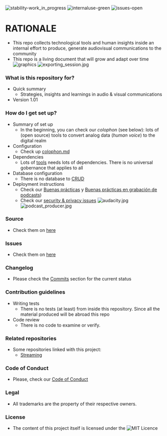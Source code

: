 ![stability-work_in_progress](https://bitbucket.org/repo/ekyaeEE/images/477405737-stability_work_in_progress.png)
![internaluse-green](https://bitbucket.org/repo/ekyaeEE/images/3847436881-internal_use_stable.png)
![issues-open](https://bitbucket.org/repo/ekyaeEE/images/2944199103-issues_open.png)

# RATIONALE #
* This repo collects technological tools and human insights inside an internal effort to produce, generate audiovisual communications to the community
* This repo is a living document that will grow and adapt over time
![graphics](https://bitbucket.org/repo/48bkkAE/images/3536431956-sound_editor.jpg)
![exporting_session.jpg](https://bitbucket.org/repo/48bkkAE/images/1980281232-export_waves.jpg)

### What is this repository for? ###

* Quick summary
    - Strategies, insights and learnings in audio & visual communications
* Version 1.01

### How do I get set up? ###

* Summary of set up
    - In the beginning, you can check our _colophon_ (see below): lots of (open source) tools to convert analog data (_human voice_) to the digital realm
* Configuration
    - Check up [colophon.md](Colophon.md)
* Dependencies
    -  Lots of [tools](Colophon.md) needs lots of dependencies. There is no universal gobernance that applies to all
* Database configuration
    - There is no database to [CRUD](https://en.wikipedia.org/wiki/Create,_read,_update_and_delete)
* Deployment instructions
    - Check our [Buenas prácticas](Buenas_practicas.md) y [Buenas prácticas en grabación de podcasts]([Buenas_practicas_grabacion_podcast.md))
    - Check our [security & privacy issues](security_privacy_issues.md)
![audacity.jpg](https://bitbucket.org/repo/48bkkAE/images/1684545415-1801032688-cartoon.jpg)
![podcast_producer.jpg](https://bitbucket.org/repo/48bkkAE/images/2429225702-gis.jpg)

### Source ###

* Check them on [here](https://bitbucket.org/imhicihu/auvisual/src)

### Issues ###

* Check them on [here](https://bitbucket.org/imhicihu/auvisual/issues)

### Changelog ###

* Please check the [Commits](https://bitbucket.org/imhicihu/auvisual/commits/) section for the current status

### Contribution guidelines ###

* Writing tests
    - There is no tests (at least) from inside this repository. Since all the material produced will be abroad this repo
* Code review
    - There is no code to examine or verify.

### Related repositories ###

* Some repositories linked with this project:
     - [Streaming](https://bitbucket.org/imhicihu/streaming/src/master)

### Code of Conduct

* Please, check our [Code of Conduct](Code_of_conduct.md)

### Legal ###

* All trademarks are the property of their respective owners.

### License ###

* The content of this project itself is licensed under the ![MIT Licence](https://bitbucket.org/repo/ekyaeEE/images/2049852260-MIT-license-green.png)
